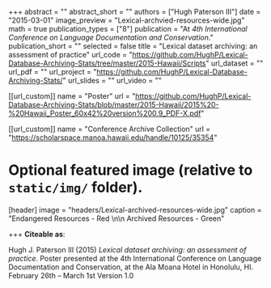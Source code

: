 +++
abstract = ""
abstract_short = ""
authors = ["Hugh Paterson III"]
date = "2015-03-01"
image_preview = "Lexical-archvied-resources-wide.jpg"
math = true
publication_types = ["8"]
publication = "At *4th International Conference on Language Documentation and Conservation*."
publication_short = ""
selected = false
title = "Lexical dataset archiving: an assessment of practice"
url_code = "https://github.com/HughP/Lexical-Database-Archiving-Stats/tree/master/2015-Hawaii/Scripts"
url_dataset = ""
url_pdf = ""
url_project = "https://github.com/HughP/Lexical-Database-Archiving-Stats/"
url_slides = ""
url_video = ""

[[url_custom]]
name = "Poster"
url = "https://github.com/HughP/Lexical-Database-Archiving-Stats/blob/master/2015-Hawaii/2015%20-%20Hawaii_Poster_60x42%20version%200.9_PDF-X.pdf"

[[url_custom]]
name = "Conference Archive Collection"
url = "https://scholarspace.manoa.hawaii.edu/handle/10125/35354"

# Optional featured image (relative to `static/img/` folder).
[header]
image = "headers/Lexical-archived-resources-wide.jpg"
caption = "Endangered Resources - Red \n\n Archived Resources - Green"

+++
**Citeable as**:

Hugh J. Paterson III (2015) *Lexical dataset archiving: an assessment of practice*. Poster presented at the 4th International Conference on Language Documentation and Conservation, at the Ala Moana Hotel in Honolulu, HI. February 26th – March 1st Version 1.0
